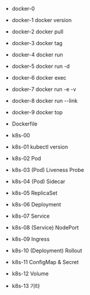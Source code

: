* docker-0
* docker-1 docker version
* docker-2 docker pull
* docker-3 docker tag
* docker-4 docker run
* docker-5 docker run -d
* docker-6 docker exec
* docker-7 docker run -e -v
* docker-8 docker run --link
* docker-9 docker top

* Dockerfile

* k8s-00
* k8s-01 kubectl version
* k8s-02 Pod
* k8s-03 (Pod) Liveness Probe
* k8s-04 (Pod) Sidecar
* k8s-05 ReplicaSet
* k8s-06 Deployment
* k8s-07 Service
* k8s-08 (Service) NodePort
* k8s-09 Ingress
* k8s-10 (Deployment) Rollout
* k8s-11 ConfigMap & Secret
* k8s-12 Volume
* k8s-13 기타
